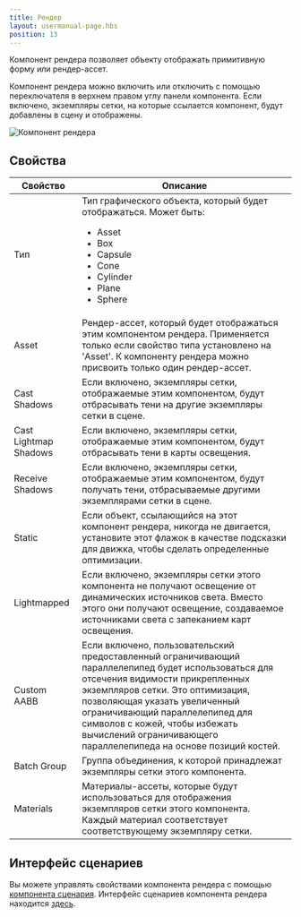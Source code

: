 ```yaml
---
title: Рендер
layout: usermanual-page.hbs
position: 13
---
```


Компонент рендера позволяет объекту отображать примитивную форму или рендер-ассет.

Компонент рендера можно включить или отключить с помощью переключателя в верхнем правом углу панели компонента. Если включено, экземпляры сетки, на которые ссылается компонент, будут добавлены в сцену и отображены.

![Компонент рендера][1]

## Свойства

| Свойство              | Описание |
|-----------------------|-------------|
| Тип                   | Тип графического объекта, который будет отображаться. Может быть: <ul><li>Asset</li><li>Box</li><li>Capsule</li><li>Cone</li><li>Cylinder</li><li>Plane</li><li>Sphere</li></ul> |
| Asset                 | Рендер-ассет, который будет отображаться этим компонентом рендера. Применяется только если свойство типа установлено на 'Asset'. К компоненту рендера можно присвоить только один рендер-ассет. |
| Cast Shadows          | Если включено, экземпляры сетки, отображаемые этим компонентом, будут отбрасывать тени на другие экземпляры сетки в сцене. |
| Cast Lightmap Shadows | Если включено, экземпляры сетки, отображаемые этим компонентом, будут отбрасывать тени в карты освещения. |
| Receive Shadows       | Если включено, экземпляры сетки, отображаемые этим компонентом, будут получать тени, отбрасываемые другими экземплярами сетки в сцене. |
| Static                | Если объект, ссылающийся на этот компонент рендера, никогда не двигается, установите этот флажок в качестве подсказки для движка, чтобы сделать определенные оптимизации. |
| Lightmapped           | Если включено, экземпляры сетки этого компонента не получают освещение от динамических источников света. Вместо этого они получают освещение, создаваемое источниками света с запеканием карт освещения. |
| Custom AABB           | Если включено, пользовательский предоставленный ограничивающий параллелепипед будет использоваться для отсечения видимости прикрепленных экземпляров сетки. Это оптимизация, позволяющая указать увеличенный ограничивающий параллелепипед для символов с кожей, чтобы избежать вычислений ограничивающего параллелепипеда на основе позиций костей. |
| Batch Group           | Группа объединения, к которой принадлежат экземпляры сетки этого компонента. |
| Materials             | Материалы-ассеты, которые будут использоваться для отображения экземпляров сетки этого компонента. Каждый материал соответствует соответствующему экземпляру сетки. |

## Интерфейс сценариев

Вы можете управлять свойствами компонента рендера с помощью [компонента сценария][2]. Интерфейс сценариев компонента рендера находится [здесь][3].

[1]: /images/user-manual/scenes/components/component-render.png
[2]: /user-manual/packs/components/script
[3]: /api/pc.RenderComponent.html

